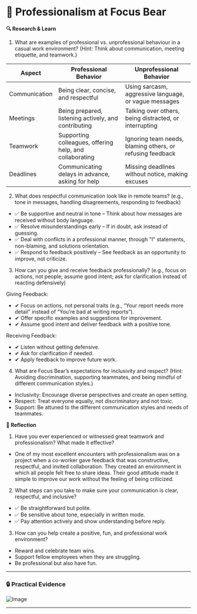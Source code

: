 # 🤝 Professionalism at Focus Bear

**🔍 Research & Learn**

1. What are examples of professional vs. unprofessional behaviour in a casual work environment? (Hint: Think about communication, meeting etiquette, and teamwork.)

| **Aspect**    | **Professional Behavior**                               | **Unprofessional Behavior**                               |
| ------------- | ------------------------------------------------------- | --------------------------------------------------------- |
| Communication | Being clear, concise, and respectful                    | Using sarcasm, aggressive language, or vague messages     |
| Meetings      | Being prepared, listening actively, and contributing    | Talking over others, being distracted, or interrupting    |
| Teamwork      | Supporting colleagues, offering help, and collaborating | Ignoring team needs, blaming others, or refusing feedback |
| Deadlines     | Communicating delays in advance, asking for help        | Missing deadlines without notice, making excuses          |

2. What does respectful communication look like in remote teams? (e.g., tone in messages, handling disagreements, responding to feedback)

- ✅ Be supportive and neutral in tone – Think about how messages are received without body language.
- ✅ Resolve misunderstandings early – If in doubt, ask instead of guessing.
- ✅ Deal with conflicts in a professional manner, through "I" statements, non-blaming, and solutions orientation.
- ✅ Respond to feedback positively – See feedback as an opportunity to improve, not criticize.

3. How can you give and receive feedback professionally? (e.g., focus on actions, not people; assume good intent; ask for clarification instead of reacting defensively)

Giving Feedback:

- ✔ Focus on actions, not personal traits (e.g., “Your report needs more detail” instead of “You’re bad at writing reports”).
- ✔ Offer specific examples and suggestions for improvement.
- ✔ Assume good intent and deliver feedback with a positive tone.

Receiving Feedback:

- ✔ Listen without getting defensive.
- ✔ Ask for clarification if needed.
- ✔ Apply feedback to improve future work.

4. What are Focus Bear’s expectations for inclusivity and respect? (Hint: Avoiding discrimination, supporting teammates, and being mindful of different communication styles.)

- Inclusivity: Encourage diverse perspectives and create an open setting.
- Respect: Treat everyone equally, not discriminatory and not toxic.
- Support: Be attuned to the different communication styles and needs of teammates.

**📝 Reflection**

1. Have you ever experienced or witnessed great teamwork and professionalism? What made it effective?

- One of my most excellent encounters with professionalism was on a project when a co-worker gave feedback that was constructive, respectful, and invited collaboration. They created an environment in which all people felt free to share ideas. Their good attitude made it simple to improve our work without the feeling of being criticized.

2. What steps can you take to make sure your communication is clear, respectful, and inclusive?

- ✅ Be straightforward but polite.
- ✅ Be sensitive about tone, especially in written mode.
- ✅ Pay attention actively and show understanding before reply.

3. How can you help create a positive, fun, and professional work environment?

- Reward and celebrate team wins.
- Support fellow employees when they are struggling.
- Be professional but also have fun.

---

### 🔒 Practical Evidence

![Image](https://github.com/user-attachments/assets/cdf65eaa-38cb-4430-9e9c-314dac9fc286)

---
